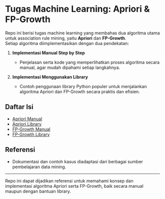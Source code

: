 # Tugas Machine Learning: Apriori & FP-Growth

Repo ini berisi tugas machine learning yang membahas dua algoritma utama untuk association rule mining, yaitu **Apriori** dan **FP-Growth**.  
Setiap algoritma diimplementasikan dengan dua pendekatan:

1. **Implementasi Manual Step by Step**  
   - Penjelasan serta kode yang memperlihatkan proses algoritma secara manual, agar mudah dipahami setiap langkahnya.

2. **Implementasi Menggunakan Library**  
   - Contoh penggunaan library Python populer untuk menjalankan algoritma Apriori dan FP-Growth secara praktis dan efisien.

## Daftar Isi

- [Apriori Manual](#apriori-manual)
- [Apriori Library](#apriori-library)
- [FP-Growth Manual](#fp-growth-manual)
- [FP-Growth Library](#fp-growth-library)

## Referensi
- Dokumentasi dan contoh kasus diadaptasi dari berbagai sumber pembelajaran data mining.

---

Repo ini dapat dijadikan referensi untuk memahami konsep dan implementasi algoritma Apriori serta FP-Growth, baik secara manual maupun dengan bantuan library.
